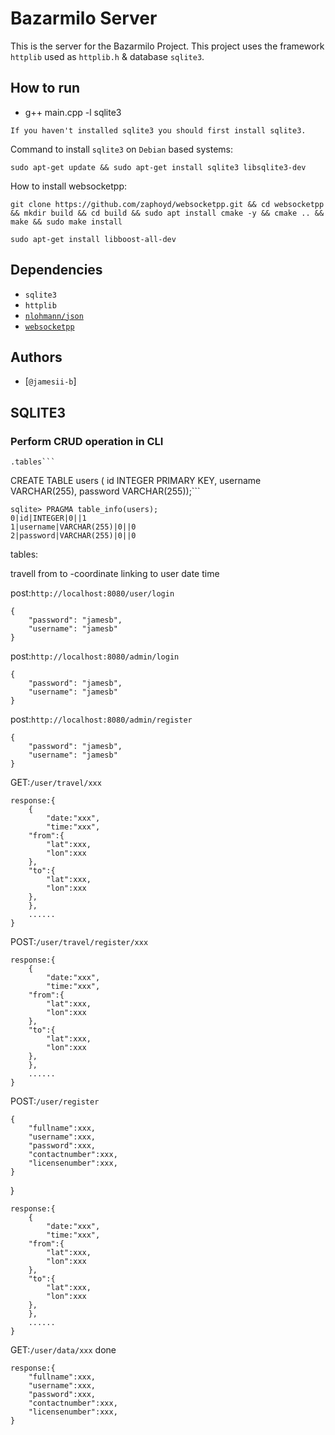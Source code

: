 # Bazarmilo Server
This is the server for the Bazarmilo Project. This project uses the framework `httplib` used as `httplib.h` & database `sqlite3`.

## How to run
- g++ main.cpp  -l sqlite3
```
If you haven't installed sqlite3 you should first install sqlite3.
```
Command to install `sqlite3` on `Debian` based systems:
```
sudo apt-get update && sudo apt-get install sqlite3 libsqlite3-dev
```
How to install websocketpp:
```
git clone https://github.com/zaphoyd/websocketpp.git && cd websocketpp && mkdir build && cd build && sudo apt install cmake -y && cmake .. && make && sudo make install
```
```
sudo apt-get install libboost-all-dev
```
## Dependencies
- `sqlite3`
- `httplib`
- [`nlohmann/json`]("https://github.com/nlohmann/json/blob/develop/single_include/nlohmann/json.hpp")
- [`websocketpp`]("https://github.com/zaphoyd/websocketpp.git")


## Authors
- [`@jamesii-b`]


## SQLITE3

### Perform CRUD operation in CLI

```
.tables```

```
CREATE TABLE users ( id INTEGER PRIMARY KEY,
    username VARCHAR(255),
    password VARCHAR(255));```
```
sqlite> PRAGMA table_info(users);
0|id|INTEGER|0||1
1|username|VARCHAR(255)|0||0
2|password|VARCHAR(255)|0||0
```

tables:

travell
    from to -coordinate
    linking to user
    date
    time


post:`http://localhost:8080/user/login`
```
{
    "password": "jamesb",
    "username": "jamesb"
}
```

post:`http://localhost:8080/admin/login`
```
{
    "password": "jamesb",
    "username": "jamesb"
}
```
post:`http://localhost:8080/admin/register`
```
{
    "password": "jamesb",
    "username": "jamesb"
}
```
GET:`/user/travel/xxx` 
```
response:{
    {
        "date:"xxx",
        "time:"xxx",
    "from":{
        "lat":xxx,
        "lon":xxx
    },
    "to":{
        "lat":xxx,
        "lon":xxx
    },
    },
    ......
}
```
POST:`/user/travel/register/xxx` 
```
response:{
    {
        "date:"xxx",
        "time:"xxx",
    "from":{
        "lat":xxx,
        "lon":xxx
    },
    "to":{
        "lat":xxx,
        "lon":xxx
    },
    },
    ......
}
```
POST:`/user/register` 
```
{
    "fullname":xxx,
    "username":xxx,
    "password":xxx,
    "contactnumber":xxx,
    "licensenumber":xxx,
}
```
}


```
response:{
    {
        "date:"xxx",
        "time:"xxx",
    "from":{
        "lat":xxx,
        "lon":xxx
    },
    "to":{
        "lat":xxx,
        "lon":xxx
    },
    },
    ......
}
```


GET:`/user/data/xxx` done
```
response:{
    "fullname":xxx,
    "username":xxx,
    "password":xxx,
    "contactnumber":xxx,
    "licensenumber":xxx,
}
```